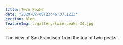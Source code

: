 ```yaml
---
title: Twin Peaks
date: "2020-02-08T23:46:37.121Z"
section: blog
featureImg: ./gallery/twin-peaks-34.jpg
---
```


The view of San Francisco from the top of twin peaks.
